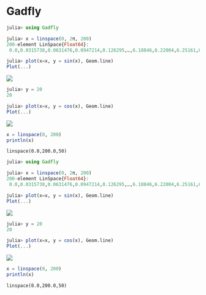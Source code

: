 
# Gadfly

````julia
julia> using Gadfly

julia> x = linspace(0, 2π, 200)
200-element LinSpace{Float64}:
 0.0,0.0315738,0.0631476,0.0947214,0.126295,…,6.18846,6.22004,6.25161,6.28319

julia> plot(x=x, y = sin(x), Geom.line)
Plot(...)

````


![](figures/gadfly_markdown_test_1_1.png)

````julia
julia> y = 20
20

julia> plot(x=x, y = cos(x), Geom.line)
Plot(...)

````


![](figures/gadfly_markdown_test_1_2.png)

````julia
x = linspace(0, 200)
println(x)
````


````
linspace(0.0,200.0,50)
````



````julia
julia> using Gadfly

julia> x = linspace(0, 2π, 200)
200-element LinSpace{Float64}:
 0.0,0.0315738,0.0631476,0.0947214,0.126295,…,6.18846,6.22004,6.25161,6.28319

julia> plot(x=x, y = sin(x), Geom.line)
Plot(...)

````


![](figures/gadfly_markdown_test_3_1.png)

````julia
julia> y = 20
20

julia> plot(x=x, y = cos(x), Geom.line)
Plot(...)

````


![](figures/gadfly_markdown_test_3_2.png)

````julia
x = linspace(0, 200)
println(x)
````


````
linspace(0.0,200.0,50)
````



